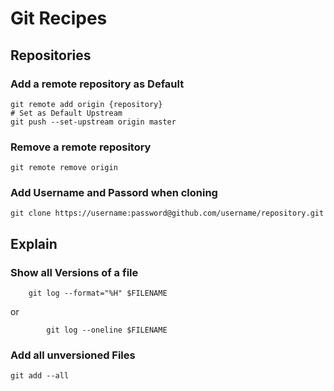 # Git Recipes

## Repositories

### Add a remote repository as Default

```
git remote add origin {repository}
# Set as Default Upstream
git push --set-upstream origin master
```

### Remove a remote repository

```
git remote remove origin
```

### Add Username and Passord when cloning

```
git clone https://username:password@github.com/username/repository.git
```

## Explain

### Show all Versions of a file

```
    git log --format="%H" $FILENAME

```
 or

```
        git log --oneline $FILENAME  

```

### Add all unversioned Files


```
git add --all
```
